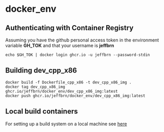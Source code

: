# docker_env

## Authenticating with Container Registry

Assuming you have the github personal access token in the environment variable **GH_TOK**
and that your username is **jeffbrn**

```
echo $GH_TOK | docker login ghcr.io -u jeffbrn --password-stdin
```

## Building dev_cpp_x86

```
docker build -f Dockerfile_cpp_x86 -t dev_cpp_x86_img .
docker tag dev_cpp_x86_img ghcr.io/jeffbrn/docker_env/dev_cpp_x86_img:latest
docker push ghcr.io/jeffbrn/docker_env/dev_cpp_x86_img:latest
```

## Local build containers

For setting up a build system on a local machine see [here](./user/README.md)

